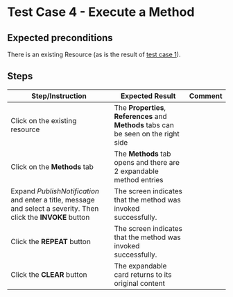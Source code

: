 # Test Case 4 - Execute a Method

## Expected preconditions

There is an existing Resource (as is the result of [test case 1](01_add_a_resource.md)).

## Steps

| Step/Instruction | Expected Result | Comment |
|------------------|-----------------|---------|
| Click on the existing resource  | The **Properties**, **References** and **Methods** tabs can be seen on the right side | |
| Click on the **Methods** tab| The **Methods** tab opens and there are 2 expandable method entries |  |
| Expand *PublishNotification* and enter a title, message and select a severity. Then click the **INVOKE** button | The screen indicates that the method was invoked successfully. ||
| Click the **REPEAT** button | The screen indicates that the method was invoked successfully. ||
| Click the **CLEAR** button | The expandable card returns to its original content ||